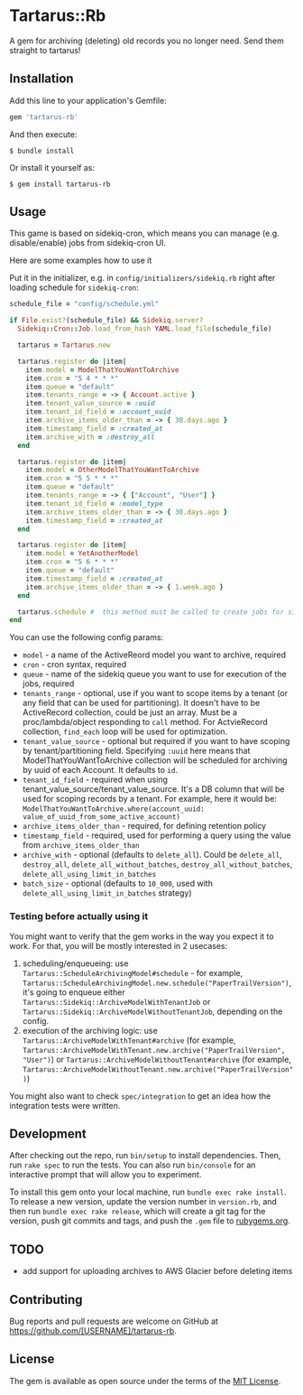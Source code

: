# Tartarus::Rb

A gem for archiving (deleting) old records you no longer need. Send them straight to tartarus!

## Installation

Add this line to your application's Gemfile:

```ruby
gem 'tartarus-rb'
```

And then execute:

    $ bundle install

Or install it yourself as:

    $ gem install tartarus-rb

## Usage

This game is based on sidekiq-cron, which means you can manage (e.g. disable/enable) jobs from sidekiq-cron UI.

Here are some examples how to use it

Put it in the initializer, e.g. in `config/initializers/sidekiq.rb` right after loading schedule for `sidekiq-cron`:

``` rb
schedule_file = "config/schedule.yml"

if File.exist?(schedule_file) && Sidekiq.server?
  Sidekiq::Cron::Job.load_from_hash YAML.load_file(schedule_file)

  tartarus = Tartarus.new

  tartarus.register do |item|
    item.model = ModelThatYouWantToArchive
    item.cron = "5 4 * * *"
    item.queue = "default"
    item.tenants_range = -> { Account.active }
    item.tenant_value_source = :uuid
    item.tenant_id_field = :account_uuid
    item.archive_items_older_than = -> { 30.days.ago }
    item.timestamp_field = :created_at
    item.archive_with = :destroy_all
  end

  tartarus.register do |item|
    item.model = OtherModelThatYouWantToArchive
    item.cron = "5 5 * * *"
    item.queue = "default"
    item.tenants_range = -> { ["Account", "User"] }
    item.tenant_id_field = :model_type
    item.archive_items_older_than = -> { 30.days.ago }
    item.timestamp_field = :created_at
  end

  tartarus.register do |item|
    item.model = YetAnotherModel
    item.cron = "5 6 * * *"
    item.queue = "default"
    item.timestamp_field = :created_at
    item.archive_items_older_than = -> { 1.week.ago }
  end

  tartarus.schedule #  this method must be called to create jobs for sidekiq-cron!
end
```


You can use the following config params:
- `model` - a name of the ActiveReord model you want to archive, required
- `cron` - cron syntax, required
- `queue` - name of the sidekiq queue you want to use for execution of the jobs, required
- `tenants_range` - optional, use if you want to scope items by a tenant (or any field that can be used for partitioning). It doesn't have to be ActiveRecord collection, could be just an array. Must be a proc/lambda/object responding to `call` method. For ActvieRecord collection, `find_each` loop will be used for optimization.
- `tenant_value_source` - optional but required if you want to have scoping by tenant/partitioning field. Specifying `:uuid` here means that ModelThatYouWantToArchive collection will be scheduled for archiving by uuid of each Account. It defaults to `id`.
- `tenant_id_field` - required when using tenant_value_source/tenant_value_source. It's a DB column that will be used for scoping records by a tenant. For example, here it would be: `ModelThatYouWantToArchive.where(account_uuid: value_of_uuid_from_some_active_account)`
- `archive_items_older_than` - required, for defining retention policy
- `timestamp_field` - required, used for performing a query using the value from `archive_items_older_than`
- `archive_with` - optional (defaults to `delete_all`). Could be `delete_all`, `destroy_all`, `delete_all_without_batches`, `destroy_all_without_batches`, `delete_all_using_limit_in_batches`
- `batch_size` - optional (defaults to `10_000`, used with `delete_all_using_limit_in_batches` strategy)

### Testing before actually using it

You might want to verify that the gem works in the way you expect it to work. For that, you will be mostly interested in 2 usecases:

1. scheduling/enqueueing: use `Tartarus::ScheduleArchivingModel#schedule` - for example, `Tartarus::ScheduleArchivingModel.new.schedule("PaperTrailVersion")`, it's going to enqueue either `Tartarus::Sidekiq::ArchiveModelWithTenantJob` or `Tartarus::Sidekiq::ArchiveModelWithoutTenantJob`, depending on the config.
2. execution of the archiving logic: use `Tartarus::ArchiveModelWithTenant#archive` (for example, `Tartarus::ArchiveModelWithTenant.new.archive("PaperTrailVersion", "User")`) or `Tartarus::ArchiveModelWithoutTenant#archive` (for example, `Tartarus::ArchiveModelWithoutTenant.new.archive("PaperTrailVersion")`)


You might also want to check `spec/integration` to get an idea how the integration tests were written.

## Development

After checking out the repo, run `bin/setup` to install dependencies. Then, run `rake spec` to run the tests. You can also run `bin/console` for an interactive prompt that will allow you to experiment.

To install this gem onto your local machine, run `bundle exec rake install`. To release a new version, update the version number in `version.rb`, and then run `bundle exec rake release`, which will create a git tag for the version, push git commits and tags, and push the `.gem` file to [rubygems.org](https://rubygems.org).

## TODO

- add support for uploading archives to AWS Glacier before deleting items

## Contributing

Bug reports and pull requests are welcome on GitHub at https://github.com/[USERNAME]/tartarus-rb.


## License

The gem is available as open source under the terms of the [MIT License](https://opensource.org/licenses/MIT).
